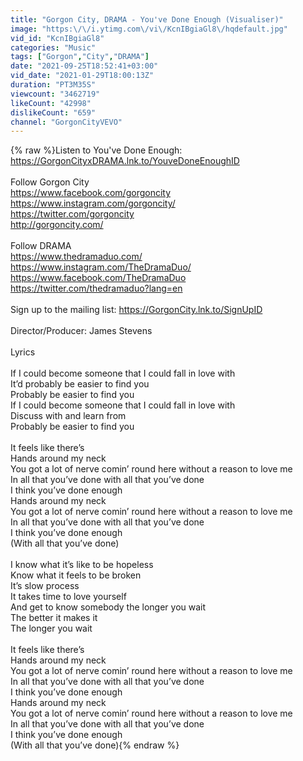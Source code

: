 ```yaml
---
title: "Gorgon City, DRAMA - You've Done Enough (Visualiser)"
image: "https:\/\/i.ytimg.com\/vi\/KcnIBgiaGl8\/hqdefault.jpg"
vid_id: "KcnIBgiaGl8"
categories: "Music"
tags: ["Gorgon","City","DRAMA"]
date: "2021-09-25T18:52:41+03:00"
vid_date: "2021-01-29T18:00:13Z"
duration: "PT3M35S"
viewcount: "3462719"
likeCount: "42998"
dislikeCount: "659"
channel: "GorgonCityVEVO"
---
```

{% raw %}Listen to You've Done Enough: <a rel="nofollow" target="blank" href="https://GorgonCityxDRAMA.lnk.to/YouveDoneEnoughID">https://GorgonCityxDRAMA.lnk.to/YouveDoneEnoughID</a><br /><br />Follow Gorgon City<br /><a rel="nofollow" target="blank" href="https://www.facebook.com/gorgoncity​">https://www.facebook.com/gorgoncity​</a><br /><a rel="nofollow" target="blank" href="https://www.instagram.com/gorgoncity/​">https://www.instagram.com/gorgoncity/​</a><br /><a rel="nofollow" target="blank" href="https://twitter.com/gorgoncity​">https://twitter.com/gorgoncity​</a><br /><a rel="nofollow" target="blank" href="http://gorgoncity.com/​">http://gorgoncity.com/​</a><br /><br />Follow DRAMA<br /><a rel="nofollow" target="blank" href="https://www.thedramaduo.com/">https://www.thedramaduo.com/</a><br /><a rel="nofollow" target="blank" href="https://www.instagram.com/TheDramaDuo/">https://www.instagram.com/TheDramaDuo/</a><br /><a rel="nofollow" target="blank" href="https://www.facebook.com/TheDramaDuo">https://www.facebook.com/TheDramaDuo</a><br /><a rel="nofollow" target="blank" href="https://twitter.com/thedramaduo?lang=en">https://twitter.com/thedramaduo?lang=en</a><br /><br />Sign up to the mailing list: <a rel="nofollow" target="blank" href="https://GorgonCity.lnk.to/SignUpID​">https://GorgonCity.lnk.to/SignUpID​</a><br /><br />Director/Producer: James Stevens<br /><br />Lyrics<br /><br />If I could become someone that I could fall in love with<br />It’d probably be easier to find you<br />Probably be easier to find you<br />If I could become someone that I could fall in love with<br />Discuss with and learn from<br />Probably be easier to find you<br /><br />It feels like there’s<br />Hands around my neck<br />You got a lot of nerve comin’ round here without a reason to love me<br />In all that you’ve done with all that you’ve done<br />I think you’ve done enough<br />Hands around my neck<br />You got a lot of nerve comin’ round here without a reason to love me<br />In all that you’ve done with all that you’ve done<br />I think you’ve done enough<br />(With all that you’ve done)<br /><br />I know what it’s like to be hopeless<br />Know what it feels to be broken<br />It’s slow process<br />It takes time to love yourself<br />And get to know somebody the longer you wait<br />The better it makes it<br />The longer you wait <br /><br />It feels like there’s<br />Hands around my neck<br />You got a lot of nerve comin’ round here without a reason to love me<br />In all that you’ve done with all that you’ve done<br />I think you’ve done enough<br />Hands around my neck<br />You got a lot of nerve comin’ round here without a reason to love me<br />In all that you’ve done with all that you’ve done<br />I think you’ve done enough<br />(With all that you’ve done){% endraw %}
